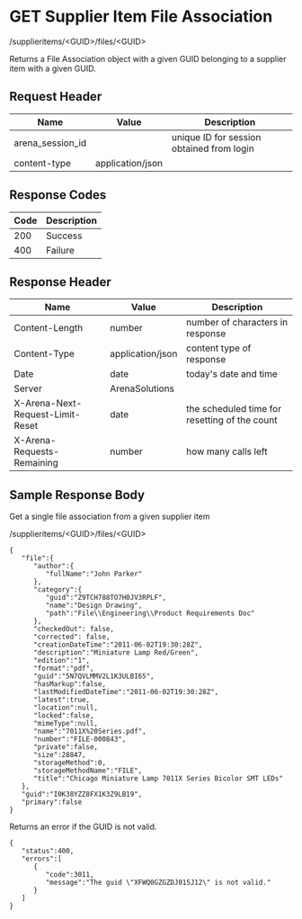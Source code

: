 # GET Supplier Item File Association
/supplieritems/&lt;GUID&gt;/files/&lt;GUID&gt;

Returns a File Association object with a given GUID belonging to a supplier item with a given GUID. 

## Request Header

| Name<br> | Value<br> | Description<br> |
|  --- |  --- |  --- | 
| arena_session_id<br> |   | unique ID for session obtained from login<br> |
| content-type<br> | application/json<br> |   |

## Response Codes

| Code<br> | Description<br> |
|  --- |  --- | 
| 200<br> | Success<br> |
| 400<br> | Failure<br> |

## Response Header

| Name<br> | Value<br> | Description<br> |
|  --- |  --- |  --- | 
| Content-Length<br> | number<br> | number of characters in response<br> |
| Content-Type<br> | application/json<br> | content type of response<br> |
| Date<br> | date<br> | today's date and time<br> |
| Server<br> | ArenaSolutions<br> |   |
| X-Arena-Next-Request-Limit-Reset<br> | date<br> | the scheduled time for resetting of the count<br> |
| X-Arena-Requests-Remaining<br> | number<br> | how many calls left<br> |

## Sample Response Body
Get a single file association from a given supplier item

/supplieritems/&lt;GUID&gt;/files/&lt;GUID&gt;

```
{  
   "file":{  
      "author":{  
         "fullName":"John Parker"
      },
      "category":{  
         "guid":"Z9TCH788TO7H0JV3RPLF",
         "name":"Design Drawing",
         "path":"File\\Engineering\\Product Requirements Doc" 
      },
      "checkedOut": false,       
      "corrected": false,
      "creationDateTime":"2011-06-02T19:30:28Z",
      "description":"Miniature Lamp Red/Green",
      "edition":"1",
      "format":"pdf",
      "guid":"5N7QVLMMV2L1K3ULBI65",
      "hasMarkup":false,
      "lastModifiedDateTime":"2011-06-02T19:30:28Z",
      "latest":true,
      "location":null,
      "locked":false,
      "mimeType":null,
      "name":"7011X%20Series.pdf",
      "number":"FILE-000843",
      "private":false,
      "size":28847,
      "storageMethod":0,
      "storageMethodName":"FILE",
      "title":"Chicago Miniature Lamp 7011X Series Bicolor SMT LEDs"
   },
   "guid":"I0K38YZZ8FX1K3Z9LB19",
   "primary":false
}
```
Returns an error if the GUID is not valid.

```
{  
   "status":400,
   "errors":[  
      {  
         "code":3011,
         "message":"The guid \"XFWQ0GZGZDJ015J12\" is not valid."
      }
   ]
}
```
